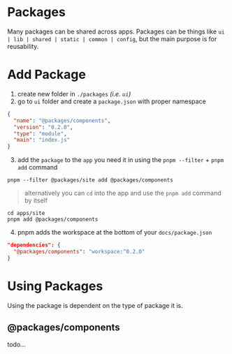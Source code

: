 # Packages
Many packages can be shared across apps. Packages can be things like `ui | lib | shared | static | common | config`, but the main purpose is for reusability.

# Add Package

1. create new folder in `./packages` *(i.e. `ui`)*
2. go to `ui` folder and create a `package.json` with proper namespace

```json
{
  "name": "@packages/components",
  "version": "0.2.0",
  "type": "module",
  "main": "index.js"
}
```

3. add the `package` to the `app` you need it in using the `pnpm --filter` + `pnpm add` command

```
pnpm --filter @packages/site add @packages/components
```

> alternatively you can `cd` into the app and use the `pnpm add` command by itself

```
cd apps/site
pnpm add @packages/components
```

4. pnpm adds the workspace at the bottom of your `docs/package.json`

```json
"dependencies": {
  "@packages/components": "workspace:^0.2.0"
}
```

# Using Packages

Using the package is dependent on the type of package it is.

## @packages/components

todo...